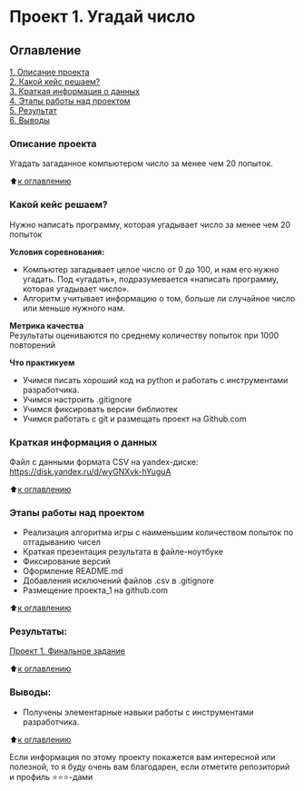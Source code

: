 # Проект 1. Угадай число

## Оглавление  
[1. Описание проекта](.README.md#Описание-проекта)  
[2. Какой кейс решаем?](.README.md#Какой-кейс-решаем)  
[3. Краткая информация о данных](.README.md#Краткая-информация-о-данных)  
[4. Этапы работы над проектом](.README.md#Этапы-работы-над-проектом)  
[5. Результат](.README.md#Результат)    
[6. Выводы](.README.md#Выводы) 

### Описание проекта    
Угадать загаданное компьютером число за менее чем 20 попыток.

:arrow_up:[к оглавлению](_)


### Какой кейс решаем?    
Нужно написать программу, которая угадывает число за менее чем 20 попыток

**Условия соревнования:**  
- Компьютер загадывает целое число от 0 до 100, и нам его нужно угадать. Под «угадать», подразумевается «написать программу, которая угадывает число».
- Алгоритм учитывает информацию о том, больше ли случайное число или меньше нужного нам.



**Метрика качества**     
Результаты оцениваются по среднему количеству попыток при 1000 повторений

**Что практикуем**     
- Учимся писать хороший код на python и работать с инструментами разработчика.
- Учимся настроить .gitignore
- Учимся фиксировать версии библиотек
- Учимся работать с git и размещать проект на Github.com


### Краткая информация о данных
Файл с данными формата CSV на yandex-диске: https://disk.yandex.ru/d/wyGNXvk-hYuguA
  
:arrow_up:[к оглавлению](.README.md#Оглавление)


### Этапы работы над проектом  
- Реализация алгоритма игры с наименьшим количеством попыток по отгадыванию чисел
- Краткая презентация результата в файле-ноутбуке
- Фиксирование версий
- Оформление README.md
- Добавления исключений файлов .csv в .gitignore
- Размещение проекта_1 на github.com

:arrow_up:[к оглавлению](.README.md#Оглавление)


### Результаты:  
[Проект 1. Финальное задание](https://github.com/Rantiniti/SkillFactoryDefault/tree/main/project_1)

:arrow_up:[к оглавлению](.README.md#Оглавление)


### Выводы:  
- Получены элементарные навыки работы с инструментами разработчика.

:arrow_up:[к оглавлению](.README.md#Оглавление)


Если информация по этому проекту покажется вам интересной или полезной, то я буду очень вам благодарен, если отметите репозиторий и профиль ⭐️⭐️⭐️-дами